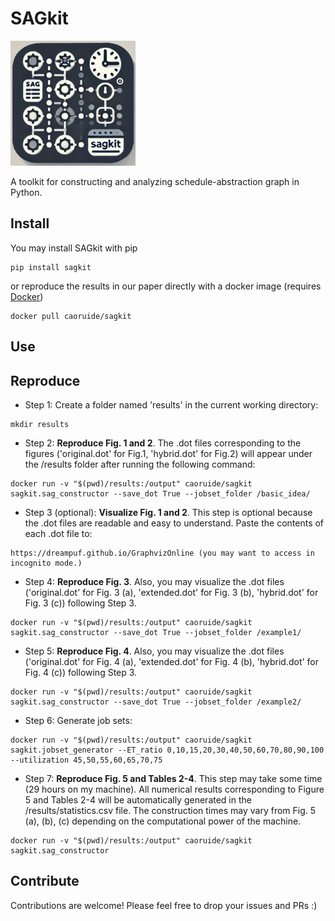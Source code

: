 <!--
 * @Author: Ruide Cao (caoruide123@gmail.com)
 * @Date: 2024-12-22 02:14:46
 * @LastEditTime: 2024-12-22 11:52:33
 * @FilePath: \\sagkit\\README.md
 * @Description: README
 * Copyright (c) 2024 by Ruide Cao, All Rights Reserved. 
-->
# SAGkit

<img src="doc/sagkit.png" alt="go-sag" width="200">

A toolkit for constructing and analyzing schedule-abstraction graph in Python.

## Install

You may install SAGkit with pip
```
pip install sagkit
```

or reproduce the results in our paper directly with a docker image (requires [Docker](https://www.docker.com/))

```
docker pull caoruide/sagkit
```

## Use

## Reproduce

* Step 1: Create a folder named 'results' in the current working directory:
```
mkdir results
```

* Step 2: **Reproduce Fig. 1 and 2**. The .dot files corresponding to the figures ('original.dot' for Fig.1, 'hybrid.dot' for Fig.2) will appear under the /results folder after running the following command:
```
docker run -v "$(pwd)/results:/output" caoruide/sagkit sagkit.sag_constructor --save_dot True --jobset_folder /basic_idea/
```

* Step 3 (optional): **Visualize Fig. 1 and 2**. This step is optional because the .dot files are readable and easy to understand. Paste the contents of each .dot file to:
```
https://dreampuf.github.io/GraphvizOnline (you may want to access in incognito mode.)
```

* Step 4: **Reproduce Fig. 3**. Also, you may visualize the .dot files ('original.dot' for Fig. 3 (a), 'extended.dot' for Fig. 3 (b), 'hybrid.dot' for Fig. 3 (c)) following Step 3. 
```
docker run -v "$(pwd)/results:/output" caoruide/sagkit sagkit.sag_constructor --save_dot True --jobset_folder /example1/
```

* Step 5: **Reproduce Fig. 4**. Also, you may visualize the .dot files ('original.dot' for Fig. 4 (a), 'extended.dot' for Fig. 4 (b), 'hybrid.dot' for Fig. 4 (c)) following Step 3. 
```
docker run -v "$(pwd)/results:/output" caoruide/sagkit sagkit.sag_constructor --save_dot True --jobset_folder /example2/
```

* Step 6: Generate job sets:
```
docker run -v "$(pwd)/results:/output" caoruide/sagkit sagkit.jobset_generator --ET_ratio 0,10,15,20,30,40,50,60,70,80,90,100 --utilization 45,50,55,60,65,70,75    
```

* Step 7: **Reproduce Fig. 5 and Tables 2-4**. This step may take some time (29 hours on my machine). All numerical results corresponding to Figure 5 and Tables 2-4 will be automatically generated in the /results/statistics.csv file. The construction times may vary from Fig. 5 (a), (b), (c) depending on the computational power of the machine.
```
docker run -v "$(pwd)/results:/output" caoruide/sagkit sagkit.sag_constructor  
```

## Contribute

Contributions are welcome! Please feel free to drop your issues and PRs :)